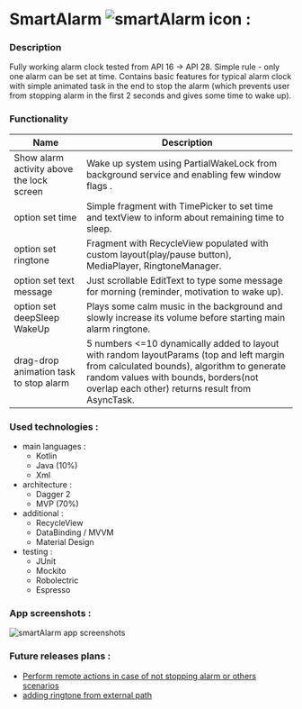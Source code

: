  # SmartAlarm <img src="https://github.com/mrkostua/SmartAlarm/blob/master/app/src/main/res/mipmap-hdpi/alarm_icon_test.png" alt="smartAlarm icon"/> :
### Description
  Fully working alarm clock tested from API 16 -> API 28.
Simple rule - only one alarm can be set at time. Contains basic features for typical alarm clock with simple animated task in the end to stop the alarm (which prevents user from stopping  alarm in the first 2 seconds and gives some time to wake up).

### Functionality 
| Name | Description |
| ------------- | ------------- |
|Show alarm activity above the lock screen|Wake up system using PartialWakeLock from background service and enabling few window flags .|
|option set time|Simple fragment with TimePicker to set time and textView to inform about remaining time to sleep.|
|option set ringtone|Fragment with RecycleView populated with custom layout(play/pause button), MediaPlayer, RingtoneManager. |
|option set text message|Just scrollable EditText to type some message for morning  (reminder, motivation to wake up).|
|option set deepSleep WakeUp| Plays some calm music in the background and slowly increase its volume before starting main alarm ringtone.|
|drag-drop animation task to stop alarm| 5 numbers <=10 dynamically added to layout with random layoutParams (top and left margin from calculated bounds), algorithm to generate random values with bounds, borders(not overlap each other) returns result from AsyncTask.

### Used technologies :
  * main languages :
    * Kotlin
    * Java (10%)
    * Xml
  * architecture :
    * Dagger 2
    * MVP (70%)
  * additional :
    * RecycleView
    * DataBinding / MVVM
    * Material Design
  * testing :
    * JUnit
    * Mockito
    * Robolectric
    * Espresso
    
    
### App screenshots : 
  <img src="https://github.com/mrkostua/SmartAlarm/blob/master/readMe_screen_shot.png" alt="smartAlarm app screenshots"/>
  
### Future releases plans :
  * [Perform remote actions in case of not stopping alarm or others scenarios](https://github.com/mrkostua/SmartAlarm/issues/4)
  * [adding ringtone from external path](https://github.com/mrkostua/SmartAlarm/issues/15)
  
